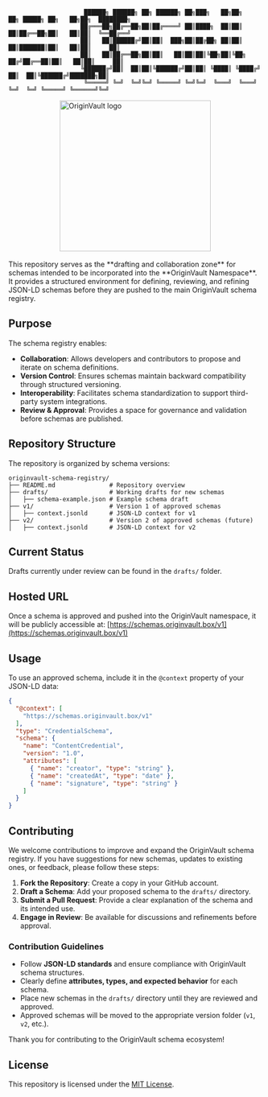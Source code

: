                          ██████╗ ██████╗ ██╗ ██████╗ ██╗███╗   ██╗██╗   ██╗ █████╗ ██╗   ██╗██╗  ████████╗ 
                        ██╔═══██╗██╔══██╗██║██╔════╝ ██║████╗  ██║██║   ██║██╔══██╗██║   ██║██║  ╚══██╔══╝ 
                        ██║   ██║██████╔╝██║██║  ███╗██║██╔██╗ ██║██║   ██║███████║██║   ██║██║     ██║  
                        ██║   ██║██╔══██╗██║██║   ██║██║██║╚██╗██║╚██╗ ██╔╝██╔══██║██║   ██║██║     ██║ 
                        ╚██████╔╝██║  ██║██║╚██████╔╝██║██║ ╚████║ ╚████╔╝ ██║  ██║╚██████╔╝███████╗██║
                         ╚═════╝ ╚═╝  ╚═╝╚═╝ ╚═════╝ ╚═╝╚═╝  ╚═══╝  ╚═══╝  ╚═╝  ╚═╝ ╚═════╝ ╚══════╝╚═╝   

<div style="width: 100%; display: flex; justify-content: center; align-items: center;">
      <img src="https://gray-objective-tiglon-784.mypinata.cloud/ipfs/Qma7EjPPPfomzEKkYcJa2ctEFPUhHaMwiojTR1wTQPg2x8" alt="OriginVault logo" width="300" height="300">
</div>
<br />
This repository serves as the **drafting and collaboration zone** for schemas intended to be incorporated into the **OriginVault Namespace**. It provides a structured environment for defining, reviewing, and refining JSON-LD schemas before they are pushed to the main OriginVault schema registry.

## Purpose
The schema registry enables:
- **Collaboration**: Allows developers and contributors to propose and iterate on schema definitions.
- **Version Control**: Ensures schemas maintain backward compatibility through structured versioning.
- **Interoperability**: Facilitates schema standardization to support third-party system integrations.
- **Review & Approval**: Provides a space for governance and validation before schemas are published.

## Repository Structure
The repository is organized by schema versions:
```
originvault-schema-registry/
├── README.md               # Repository overview
├── drafts/                 # Working drafts for new schemas
│   ├── schema-example.json # Example schema draft
├── v1/                     # Version 1 of approved schemas
│   ├── context.jsonld      # JSON-LD context for v1
├── v2/                     # Version 2 of approved schemas (future)
│   ├── context.jsonld      # JSON-LD context for v2
```

## Current Status
Drafts currently under review can be found in the `drafts/` folder.

## Hosted URL
Once a schema is approved and pushed into the OriginVault namespace, it will be publicly accessible at:
[https://schemas.originvault.box/v1](https://schemas.originvault.box/v1)

## Usage
To use an approved schema, include it in the `@context` property of your JSON-LD data:

```json
{
  "@context": [
    "https://schemas.originvault.box/v1"
  ],
  "type": "CredentialSchema",
  "schema": {
    "name": "ContentCredential",
    "version": "1.0",
    "attributes": [
      { "name": "creator", "type": "string" },
      { "name": "createdAt", "type": "date" },
      { "name": "signature", "type": "string" }
    ]
  }
}
```

## Contributing
We welcome contributions to improve and expand the OriginVault schema registry. If you have suggestions for new schemas, updates to existing ones, or feedback, please follow these steps:

1. **Fork the Repository**: Create a copy in your GitHub account.
2. **Draft a Schema**: Add your proposed schema to the `drafts/` directory.
3. **Submit a Pull Request**: Provide a clear explanation of the schema and its intended use.
4. **Engage in Review**: Be available for discussions and refinements before approval.

### Contribution Guidelines
- Follow **JSON-LD standards** and ensure compliance with OriginVault schema structures.
- Clearly define **attributes, types, and expected behavior** for each schema.
- Place new schemas in the `drafts/` directory until they are reviewed and approved.
- Approved schemas will be moved to the appropriate version folder (`v1`, `v2`, etc.).

Thank you for contributing to the OriginVault schema ecosystem!

## License
This repository is licensed under the [MIT License](LICENSE).

